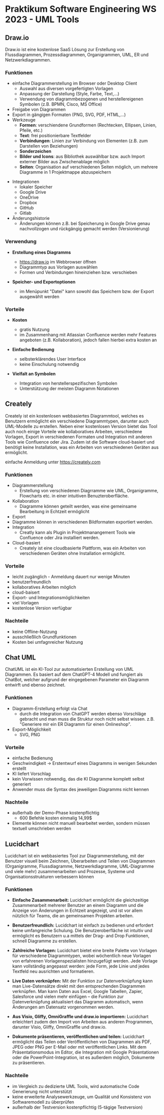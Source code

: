 # Praktikum Software Engineering WS 2023 - UML Tools

## Draw.io

Draw.io ist eine kostenlose SaaS Lösung zur Erstellung von Flussdiagrammen, Prozessdiagrammen, Organigrammen, UML, ER und Netzwerkdiagrammen.

### Funktionen

* einfache Diagrammerstellung im Browser oder Desktop Client
  * Auswahl aus diversen vorgefertigten Vorlagen
  * Anpassung der Darstellung (Style, Farbe, Text,...)
  * Verwendung von diagrammbezogenen und herstellereigenen Symbolen (z.B. BPMN, Cisco, MS Office)
* Freigabe von Diagrammen
* Export in gängigen Formaten (PNG, SVG, PDF, HTML,...)
* Werkzeuge
  - **Formen**: verschiendene Grundformen (Rechtecken, Ellipsen, Linien, Pfeile, etc.)
  - **Text**: frei positionierbare Textfelder
  - **Verbindungen**: Linien zur Verbindung von Elementen (z.B. zum Darstellen von Beziehungen)
  - **Sonderzeichen**
  - **Bilder und Icons**: aus Bibliothek auswählbar bzw. auch Import externer Bilder aus Zwischenablage möglich
  - **Seiten**: Organisation auf verschiedenen Seiten möglich, um mehrere Diagramme in 1 Projektmappe abzuspeichern

- Integrationen
  - lokaler Speicher
  - Google Drive
  - OneDrive
  - Dropbox
  - GitHub
  - Gitlab
- Änderungshistorie
  - Änderungen können z.B. bei Speicherung in Google Drive genau nachvollzogen und rückgängig gemacht werden (Versionierung)

### Verwendung

- **Erstellung eines Diagramms**

  - https://draw.io im Webbrowser öffnen
  - Diagrammtyp aus Vorlagen auswählen
  - Formen und Verbindungen hineinziehen bzw. verschieben

- **Speicher- und Exportoptionen**

  - im Menüpunkt "Datei" kann sowohl das Speichern bzw. der Export ausgewählt werden

    

### Vorteile

- **Kosten**

  - gratis Nutzung
  - im Zusammenhang mit Atlassian Confluence werden mehr Features angeboten (z.B. Kollaboration), jedoch fallen hierbei extra kosten an

- **Einfache Bedienung**

  - selbsterklärendes User Interface
  - keine Einschulung notwendig

- **Vielfalt an Symbolen**

  - Integration von herstellerspezifischen Symbolen
  - Unterstützung der meisten Diagramm Notationen

## Creately

Creately ist ein kostenlosen webbasiertes Diagrammtool, welches es Benutzern ermöglicht ein verschiedene Diagrammtypen, darunter auch UML-Modelle zu erstellen. Neben einer kostenlosen Version bietet das Tool auch noch einige Vorteile wie kollaboratives Arbeiten, verschiedene Vorlagen, Export in verschiedenen Formaten und Integration mit anderen Tools wie Confluence oder Jira. Zudem ist die Software cloud-basiert und benötigt keine Installation, was ein Arbeiten von verschiedenen Geräten aus ermöglicht.

einfache Anmeldung unter https://creately.com

### Funktionen

* Diagrammerstellung
  * Erstellung von verschiedenen Diagrramme wie UML, Organigramme, Flowcharts etc. in einer intuitiven Benuzteroberfläche.
* Kollaboration
  * Diagramme können geteilt werden, was eine gemeinsame Bearbeitung in Echtzeit ermöglicht
 * Export
  * Diagramme können in verschiedenen Bildformaten exportiert werden.
* Integration
  * Creatly kann als Plugin in Projektmanangement Tools wie Confluence oder Jira installiert werden.
* Cloud-basiert
  * Creately ist eine cloudbasierte Plattform, was ein Arbeiten von verschiedenen Geräten ohne Installation ermöglicht.

### Vorteile

* leicht zugänglich - Anmeldung dauert nur wenige Minuten
* benutzerfreundlich
* kollaboratives Arbeiten möglich
* cloud-baisert
* Export- und Integrationsmöglichkeiten
* viel Vorlagen
* kostenlose Version verfügbar

### Nachteile
* keine Offline-Nutzung
* ausschließlich Grundfunktionen
* Kosten bei umfagnreicher Nutzung

## Chat UML

ChatUML ist ein KI-Tool zur automatisierten Erstellung von UML Diagrammen. Es basiert auf dem ChatGPT-4 Modell und fungiert als ChatBot, welcher aufgrund der eingegebenen Parameter ein Diagramm entwirft und ebenso zeichnet.

### Funktionen

* Diagramm-Erstellung erfolgt via Chat
  * durch die Integration von ChatGPT werden ebenso Vorschläge gebracht und man muss die Struktur noch nicht selbst wissen. z.B. "Generiere mir ein ER Diagramm für einen Onlineshop".
* Export-Möglichkeit
  * SVG, PNG

### Vorteile

- einfache Bedienung
- Geschwindigkeit -> Erstentwurf eines Diagramms in wenigen Sekunden erstellt
- KI liefert Vorschlag
- kein Vorwissen notwendig, das die KI Diagramme komplett selbst generiert
- Anwender muss die Syntax des jeweiligen Diagramms nicht kennen

### Nachteile

* außerhalb der Demo-Phase kostenpflichtig
  * 600 Befehle kosten einmalig 14,99$
* Elemente können nicht manuell bearbeitet werden, sondern müssen textuell umschrieben werden

 
 ## Lucidchart

Lucidchart ist ein webbasiertes Tool zur Diagrammerstellung, mit der Benutzer visuell beim Zeichnen, Überarbeiten und Teilen von Diagrammen (Organigramme, Flussdiagramme, Netzwerkdiagramme, UML-Diagramme und viele mehr) zusammenarbeiten und Prozesse, Systeme und Organisationsstrukturen verbessern können

### Funktionen
- **Einfache Zusammenarbeit:** Lucidchart ermöglicht die gleichzeitige Zusammenarbeit mehrerer Benutzer an einem Diagramm und die Anzeige von Änderungen in Echtzeit angezeigt, und ist vor allem nützlich für Teams, die an gemeinsamen Projekten arbeiten.
  
- **Benutzerfreundlich:** Lucidchart ist einfach zu bedienen und erfordert keine umfangreiche Schulung. Die Benutzeroberfläche ist intuitiv und ermöglicht es Benutzern u.a mittels der Drag- and Drop Funktionen, schnell Diagramme zu erstellen.

- **Zahlreiche Vorlagen:** Lucidchart bietet eine breite Palette von Vorlagen für verschiedene Diagrammtypen, wobei wöchentlich neue Vorlagen von erfahrenen Vorlagenspezialisten hinzugefügt werden. Jede Vorlage kann vollständig angepasst werden: jede Form, jede Linie und jedes Textfeld neu ausrichten und formatieren.
  
- **Live Daten verknüpfen:** Mit der Funktion zur Datenverknüpfung kann man Live-Datensätze direkt mit den entsprechenden Diagrammen verknüpfen. Man kann Daten aus Excel, Google Tabellen, Zapier, Salesforce und vielen mehr einfügen – die Funktion zur Datenverknüpfung aktualisiert das Diagramm automatisch, wenn Änderungen am Datensatz vorgenommen werden.

- **Aus Visio, Gliffy, OmniGraffle und draw.io importieren:** Lucidchart erleichtert zudem den Import von Arbeiten aus anderen Programmen, darunter Visio, Gliffy, OmniGraffle und draw.io.

- **Dokumente präsentieren, veröffentlichen und teilen:** Lucidchart ermöglicht das Teilen oder Veröffentlichen von Diagrammen als PDF, JPEG oder PNG per E-Mail oder mit veröffentlichen Links. Mit dem Präsentationsmodus im Editor, die Integration mit Google Präsentationen oder die PowerPoint-Integration, ist es außerdem möglich, Dokumente zu präsentieren.

### Nachteile 
* im Vergleich zu dedizierte UML Tools, wird automatische Code Generierung nicht unterstützt
* keine erweiterte Analysewerkzeuge, um Qualität und Konsistenz von Softwaremodell zu überprüfen
* außerhalb der Testversion kostenpflichtig (5-tägige Testversion)




  
